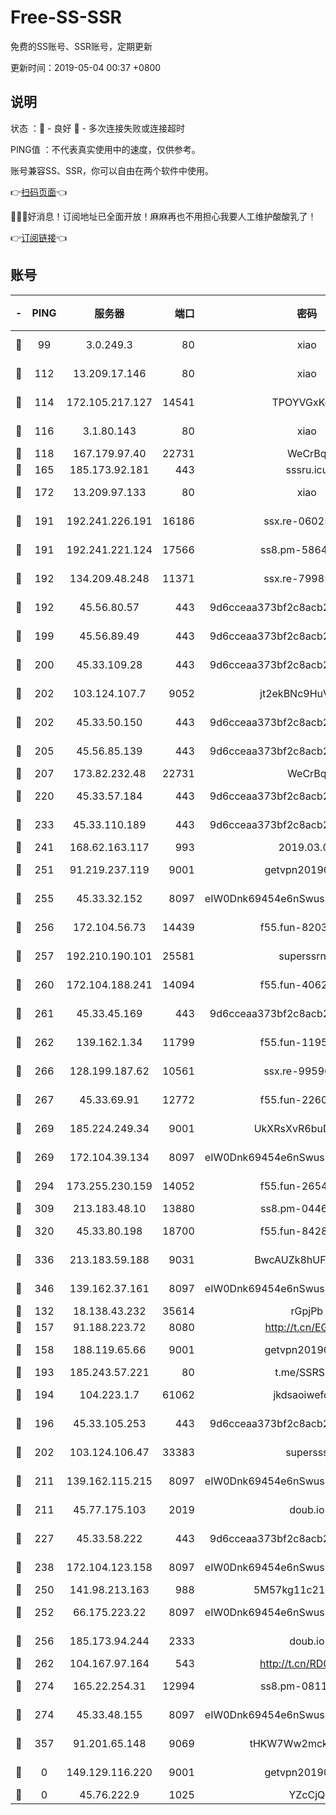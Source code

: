 # Free-SS-SSR

免费的SS账号、SSR账号，定期更新

更新时间：2019-05-04 00:37 +0800

## 说明

状态     ：🙂 - 良好 🙁 - 多次连接失败或连接超时

PING值   ：不代表真实使用中的速度，仅供参考。

账号兼容SS、SSR，你可以自由在两个软件中使用。

👉[扫码页面](https://liesauer.github.io/Free-SS-SSR/)👈

🎉🎉🎉好消息！订阅地址已全面开放！麻麻再也不用担心我要人工维护酸酸乳了！

👉[订阅链接](https://www.liesauer.net/yogurt/subscribe?ACCESS_TOKEN=DAYxR3mMaZAsaqUb)👈

## 账号

|-|PING|服务器|端口|密码|加密方式|区域|
|:----:|:----:|:-----:|-----:|:----:|:----:|:----:|
|🙂|99|3.0.249.3|80|xiao|aes-128-ctr|SG|
|🙂|112|13.209.17.146|80|xiao|aes-128-ctr|KR|
|🙂|114|172.105.217.127|14541|TPOYVGxKglpi|aes-256-cfb|JP|
|🙂|116|3.1.80.143|80|xiao|aes-128-ctr|SG|
|🙂|118|167.179.97.40|22731|WeCrBq|rc4-md5|JP|
|🙂|165|185.173.92.181|443|sssru.icu|rc4-md5|RU|
|🙂|172|13.209.97.133|80|xiao|aes-128-ctr|KR|
|🙂|191|192.241.226.191|16186|ssx.re-06025821|aes-256-cfb|US|
|🙂|191|192.241.221.124|17566|ss8.pm-58649429|aes-256-cfb|US|
|🙂|192|134.209.48.248|11371|ssx.re-79985465|aes-256-cfb|US|
|🙂|192|45.56.80.57|443|9d6cceaa373bf2c8acb22e60b6a58be6|aes-256-cfb|US|
|🙂|199|45.56.89.49|443|9d6cceaa373bf2c8acb22e60b6a58be6|aes-256-cfb|US|
|🙂|200|45.33.109.28|443|9d6cceaa373bf2c8acb22e60b6a58be6|aes-256-cfb|US|
|🙂|202|103.124.107.7|9052|jt2ekBNc9HuVtm2a|aes-256-cfb|US|
|🙂|202|45.33.50.150|443|9d6cceaa373bf2c8acb22e60b6a58be6|aes-256-cfb|US|
|🙂|205|45.56.85.139|443|9d6cceaa373bf2c8acb22e60b6a58be6|aes-256-cfb|US|
|🙂|207|173.82.232.48|22731|WeCrBq|rc4-md5|US|
|🙂|220|45.33.57.184|443|9d6cceaa373bf2c8acb22e60b6a58be6|aes-256-cfb|US|
|🙂|233|45.33.110.189|443|9d6cceaa373bf2c8acb22e60b6a58be6|aes-256-cfb|US|
|🙂|241|168.62.163.117|993|2019.03.07|rc4-md5|US|
|🙂|251|91.219.237.119|9001|getvpn20190501|aes-256-cfb|HU|
|🙂|255|45.33.32.152|8097|eIW0Dnk69454e6nSwuspv9DmS201tQ0D|aes-256-cfb|US|
|🙂|256|172.104.56.73|14439|f55.fun-82032578|aes-256-cfb|SG|
|🙂|257|192.210.190.101|25581|superssrnet|aes-256-cfb|US|
|🙂|260|172.104.188.241|14094|f55.fun-40620335|aes-256-cfb|SG|
|🙂|261|45.33.45.169|443|9d6cceaa373bf2c8acb22e60b6a58be6|aes-256-cfb|US|
|🙂|262|139.162.1.34|11799|f55.fun-11952434|aes-256-cfb|SG|
|🙂|266|128.199.187.62|10561|ssx.re-99596848|aes-256-cfb|SG|
|🙂|267|45.33.69.91|12772|f55.fun-22600142|aes-256-cfb|US|
|🙂|269|185.224.249.34|9001|UkXRsXvR6buDMG2Y|aes-256-cfb|RU|
|🙂|269|172.104.39.134|8097|eIW0Dnk69454e6nSwuspv9DmS201tQ0D|aes-256-cfb|SG|
|🙂|294|173.255.230.159|14052|f55.fun-26540200|aes-256-cfb|US|
|🙂|309|213.183.48.10|13880|ss8.pm-04464339|rc4-md5|RU|
|🙂|320|45.33.80.198|18700|f55.fun-84280067|aes-256-cfb|US|
|🙂|336|213.183.59.188|9031|BwcAUZk8hUFAkDGN|aes-256-cfb|NL|
|🙂|346|139.162.37.161|8097|eIW0Dnk69454e6nSwuspv9DmS201tQ0D|aes-256-cfb|SG|
|🙂|132|18.138.43.232|35614|rGpjPb|rc4-md5|SG|
|🙂|157|91.188.223.72|8080|http://t.cn/EGJIyrl|rc4-md5|RU|
|🙂|158|188.119.65.66|9001|getvpn20190501|aes-256-cfb|RU|
|🙂|193|185.243.57.221|80|t.me/SSRSUB|rc4-md5|US|
|🙂|194|104.223.1.7|61062|jkdsaoiwefdsa|aes-256-cfb|US|
|🙂|196|45.33.105.253|443|9d6cceaa373bf2c8acb22e60b6a58be6|aes-256-cfb|US|
|🙂|202|103.124.106.47|33383|supersss|aes-256-cfb|US|
|🙂|211|139.162.115.215|8097|eIW0Dnk69454e6nSwuspv9DmS201tQ0D|aes-256-cfb|JP|
|🙂|211|45.77.175.103|2019|doub.io|aes-128-ctr|SG|
|🙂|227|45.33.58.222|443|9d6cceaa373bf2c8acb22e60b6a58be6|aes-256-cfb|US|
|🙂|238|172.104.123.158|8097|eIW0Dnk69454e6nSwuspv9DmS201tQ0D|aes-256-cfb|JP|
|🙂|250|141.98.213.163|988|5M57kg11c214qDmK|chacha20|KR|
|🙂|252|66.175.223.22|8097|eIW0Dnk69454e6nSwuspv9DmS201tQ0D|aes-256-cfb|US|
|🙂|256|185.173.94.244|2333|doub.io|aes-128-ctr|RU|
|🙂|262|104.167.97.164|543|http://t.cn/RD0D7sx|rc4-md5|CA|
|🙂|274|165.22.254.31|12994|ss8.pm-08118234|aes-256-cfb|SG|
|🙂|274|45.33.48.155|8097|eIW0Dnk69454e6nSwuspv9DmS201tQ0D|aes-256-cfb|US|
|🙂|357|91.201.65.148|9069|tHKW7Ww2mck9CHQG|aes-256-cfb|IT|
|🙁|0|149.129.116.220|9001|getvpn20190501|aes-256-cfb|CN|
|🙁|0|45.76.222.9|1025|YZcCjQ|rc4-md5|JP|
